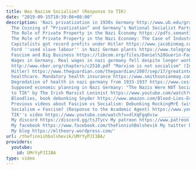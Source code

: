 ```yaml
---
title: Was Nazism Socialism? (Response to TIK)
date: "2019-09-15T10:39:06+08:00"
description: 'Nazi privatization in 1930s Germany http://www.ub.edu/graap/nazi.pdf
  The Coining of “Privatization” and Germany’s National Socialist Party http://www.ub.edu/graap/JEP.pdf
  The Role of Private Property in the Nazi Economy https://pdfs.semanticscholar.org/90cb/f391bd67a277087be05349347de3b582b1a3.pdf
  The Role of Private Property in the Nazi Economy: The Case of Industry http://piketty.pse.ens.fr/files/capitalisback/CountryData/Germany/Other/Pre1950Series/RefsHistoricalGermanAccounts/BuchheimScherner06.pdf
  Capitalists got record profits under Hitler https://www.jacobinmag.com/2014/04/capitalism-and-nazism/
  Ford ''used slave labour'' in Nazi German plants https://www.telegraph.co.uk/news/worldnews/northamerica/usa/1445822/Ford-used-slave-labour-in-Nazi-German-plants.html
  Fascism and Big Business https://libcom.org/files/Daniel%20Guerin-Fascism%20and%20Big%20Business-Pathfinder%20Press%20(2000).pdf
  Wages in Germany. Real wages in nazi germany fell despite longer working days. http://www.bbc.co.uk/schools/gcsebitesize/history/mwh/germany/economicrev_print.shtml
  http://www.nber.org/chapters/c2510.pdf "Marxism is not socialism" (Interview of
  Hitler) https://www.theguardian.com/theguardian/2007/sep/17/greatinterviews1 Bismarck''s
  healthcare. Mandatory health insurance https://www.smithsonianmag.com/history/bismarck-tried-end-socialisms-grip-offering-government-healthcare-180964064/
  Degredation of health in nazi germany from 1933-1937 https://www.cesifo-group.de/DocDL/cesifo_wp800.pdf
  Supposed economic planning in Nazi Germany: "The Nazis Were NOT Socialist - Response
  to TIK" by The Irish Marxist Leninist https://www.youtube.com/watch?v=vaA_hix9E9k
  Bloodlies, book debunking Snyder https://www.amazon.com/Blood-Lies-Evidence-Accusation-Bloodlands/dp/0692200991
  Previous videos about Fascism vs Socialism: Debunking RockingMrE (with Heitor) https://www.youtube.com/watch?v=G0u27itCDWY
  Socialism = Fascism? (Response to the Academic Agent) https://www.youtube.com/watch?v=F_6ZDXkbaxE
  TIK''s video https://www.youtube.com/watch?v=dlXqFgqOviw __________________________
  My discord https://discord.gg/tsJTycv My patreon https://www.patreon.com/TheFinnishBolshevik
  My facebook https://www.facebook.com/theFinnishBolshevik My twitter https://twitter.com/FinnBolshevik
  My blog https://mltheory.wordpress.com/'
url: /thefinnishbolshevik/UMrYyPJI1BA/
providers:
  youtube:
    id: UMrYyPJI1BA
type: video
---
```

